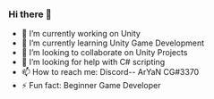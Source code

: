 ### Hi there 👋
- 🔭 I’m currently working on Unity
- 🌱 I’m currently learning Unity Game Development
- 👯 I’m looking to collaborate on Unity Projects
- 🤔 I’m looking for help with C# scripting
- 📫 How to reach me: Discord-- ArYaN CG#3370
- ⚡ Fun fact: Beginner Game Developer


<!--
**AryanCG/AryanCG** is a ✨ _special_ ✨ repository because its `README.md` (this file) appears on your GitHub profile.

Here are some ideas to get you started:

###- 🔭 I’m currently working on Unity
- 🌱 I’m currently learning Unity Game Development
- 👯 I’m looking to collaborate on Unity Projects
- 🤔 I’m looking for help with C# scripting
- 💬 Ask me about ...
- 📫 How to reach me: Discord--
- 😄 Pronouns: ...
- ⚡ Fun fact: Beginner Game Developer
-->

